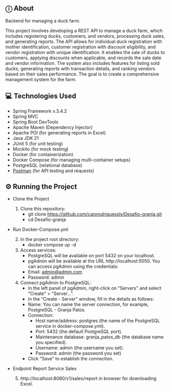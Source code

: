 ## ⓘ About
Backend for managing a duck farm.

This project involves developing a REST API to manage a duck farm, which includes registering ducks, customers, and vendors, processing duck sales, and generating reports. 
The API allows for individual duck registration with mother identification, customer registration with discount eligibility, and vendor registration with unique identification. 
It enables the sale of ducks to customers, applying discounts when applicable, and records the sale date and vendor information. 
The system also includes features for listing sold ducks, generating reports with transaction details, and ranking vendors based on their sales performance. 
The goal is to create a comprehensive management system for the farm.

## 💻 Technologies Used

* Spring Framework v.3.4.2
* Spring MVC
* Spring Boot DevTools
* Apache Maven (Dependency Injector)
* Apache POI (for generating reports in Excel)
* Java JDK 21
* JUnit 5 (for unit testing)
* Mockito (for mock testing)
* Docker (for containerization)
* Docker Compose (for managing multi-container setups)
* PostgreSQL (relational database)
* [Postman](undefined/workspace/desafio-granja/collection/21958705-df219aa6-31a8-44f4-900f-14dc1012085b?action=share&creator=21958705) (for API testing and requests)
  

## ⚙️ Running the Project

* Clone the Project
  
  1. Clone this repository:
     - git clone https://github.com/caiorodriguesslv/Desafio-granja.git
     - cd Desafio-granja

* Run Docker-Compose.yml
  
  2. In the project root directory:
     - docker compose up -d
  3. Access services:
     - PostgreSQL will be available on port 5432 on your localhost.
     - pgAdmin will be available at the URL http://localhost:5050. You can access pgAdmin using the credentials:
     - Email: admin@admin.com
     - Password: admin
  4. Connect pgAdmin to PostgreSQL:
     - In the left panel of pgAdmin, right-click on "Servers" and select "Create" > "Server...".
     - In the "Create - Server" window, fill in the details as follows:
     - Name: You can name the server connection, for example, PostgreSQL - Granja Patos.
     - Connection:
        - Host name/address: postgres (the name of the PostgreSQL service in docker-compose.yml).
        - Port: 5432 (the default PostgreSQL port).
        - Maintenance database: granja_patos_db (the database name you specified).
        - Username: admin (the username you set).
        - Password: admin (the password you set)
     - Click "Save" to establish the connection.

* Endpoint Report Service Sales
      
  5. http://localhost:8080/v1/sales/report in browser for downloading Excel.

